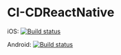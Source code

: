 # CI-CDReactNative


iOS: [![Build status](https://build.appcenter.ms/v0.1/apps/f8c49de5-570b-48d8-ab68-0da4f8234621/branches/dev/badge)](https://appcenter.ms)

Android: [![Build status](https://build.appcenter.ms/v0.1/apps/3e7f9ca5-8d1d-4674-8576-f42625163072/branches/dev/badge)](https://appcenter.ms)
